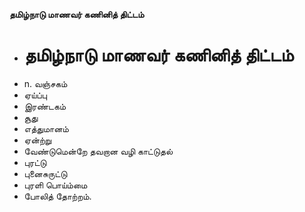 **தமிழ்நாடு மாணவர் கணினித் திட்டம்**
- # தமிழ்நாடு மாணவர் கணினித் திட்டம்
- n. வஞ்சகம்
- ஏய்ப்பு
- இரண்டகம்
- சூது
- எத்துமானம்
- ஏன்ற்று
- வேண்டுமென்றே தவறான வழி காட்டுதல்
- புரட்டு
- புனைசுருட்டு
- புரளி பொய்ம்மை
- போலித் தோற்றம்.

